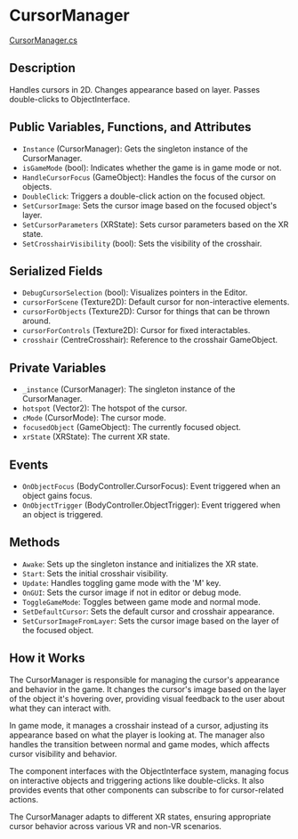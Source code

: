 # CursorManager
[CursorManager.cs](../../Assets/ExeudVR/Scripts/Managers/CursorManager.cs)

## Description

Handles cursors in 2D. Changes appearance based on layer. Passes double-clicks to ObjectInterface.

## Public Variables, Functions, and Attributes

- `Instance` (CursorManager): Gets the singleton instance of the CursorManager.
- `isGameMode` (bool): Indicates whether the game is in game mode or not.
- `HandleCursorFocus` (GameObject): Handles the focus of the cursor on objects.
- `DoubleClick`: Triggers a double-click action on the focused object.
- `SetCursorImage`: Sets the cursor image based on the focused object's layer.
- `SetCursorParameters` (XRState): Sets cursor parameters based on the XR state.
- `SetCrosshairVisibility` (bool): Sets the visibility of the crosshair.

## Serialized Fields

- `DebugCursorSelection` (bool): Visualizes pointers in the Editor.
- `cursorForScene` (Texture2D): Default cursor for non-interactive elements.
- `cursorForObjects` (Texture2D): Cursor for things that can be thrown around.
- `cursorForControls` (Texture2D): Cursor for fixed interactables.
- `crosshair` (CentreCrosshair): Reference to the crosshair GameObject.

## Private Variables

- `_instance` (CursorManager): The singleton instance of the CursorManager.
- `hotspot` (Vector2): The hotspot of the cursor.
- `cMode` (CursorMode): The cursor mode.
- `focusedObject` (GameObject): The currently focused object.
- `xrState` (XRState): The current XR state.

## Events

- `OnObjectFocus` (BodyController.CursorFocus): Event triggered when an object gains focus.
- `OnObjectTrigger` (BodyController.ObjectTrigger): Event triggered when an object is triggered.

## Methods

- `Awake`: Sets up the singleton instance and initializes the XR state.
- `Start`: Sets the initial crosshair visibility.
- `Update`: Handles toggling game mode with the 'M' key.
- `OnGUI`: Sets the cursor image if not in editor or debug mode.
- `ToggleGameMode`: Toggles between game mode and normal mode.
- `SetDefaultCursor`: Sets the default cursor and crosshair appearance.
- `SetCursorImageFromLayer`: Sets the cursor image based on the layer of the focused object.

## How it Works

The CursorManager is responsible for managing the cursor's appearance and behavior in the game. It changes the cursor's image based on the layer of the object it's hovering over, providing visual feedback to the user about what they can interact with.

In game mode, it manages a crosshair instead of a cursor, adjusting its appearance based on what the player is looking at. The manager also handles the transition between normal and game modes, which affects cursor visibility and behavior.

The component interfaces with the ObjectInterface system, managing focus on interactive objects and triggering actions like double-clicks. It also provides events that other components can subscribe to for cursor-related actions.

The CursorManager adapts to different XR states, ensuring appropriate cursor behavior across various VR and non-VR scenarios.
